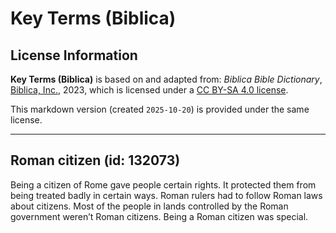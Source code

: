 # Key Terms (Biblica)

## License Information

**Key Terms (Biblica)** is based on and adapted from: _Biblica Bible Dictionary_, [Biblica, Inc.](https://www.biblica.com/), 2023, which is licensed under a [CC BY-SA 4.0 license](https://creativecommons.org/licenses/by-sa/4.0/legalcode.en).

This markdown version (created `2025-10-20`) is provided under the same license.



--------------------------------

## Roman citizen (id: 132073)

Being a citizen of Rome gave people certain rights. It protected them from being treated badly in certain ways. Roman rulers had to follow Roman laws about citizens. Most of the people in lands controlled by the Roman government weren’t Roman citizens. Being a Roman citizen was special.


